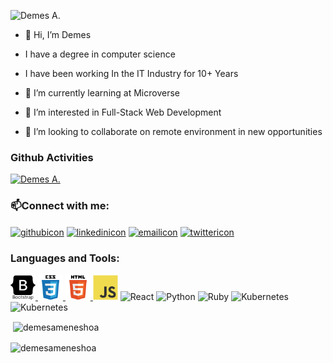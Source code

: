  <p align="left"> <img src="https://komarev.com/ghpvc/?username=demesameneshoa&label=Profile%20views&color=0e75b6&style=flat" alt="Demes A." /> </p>
<p align="left">
 
 - 👋 Hi, I’m Demes
 
 - I have a degree in computer science
 
 - I have been working In the IT Industry for 10+ Years
 
 - 🌱 I’m currently learning at Microverse
 
 - 👀 I’m interested in Full-Stack Web Development 

 - 💞️ I’m looking to collaborate on remote environment in new opportunities
</p>
<h3 align="left">Github Activities</h3> 
<p align="left"> <a href="https://github.com/ryo-ma/github-profile-trophy"><img src="https://github-profile-trophy.vercel.app/?username=demesameneshoa" alt="Demes A." /></a> </p>
<h3 align="left">📫Connect with me:</h3>
<a href="https://github.com/demesameneshoa" target="blank"><img align="center" src="https://raw.githubusercontent.com/rahuldkjain/github-profile-readme-generator/master/src/images/icons/Social/github.svg" alt="githubicon" height="30" width="40" /></a>
<a href="https://linkedin.com/in/demes-abera-b439b540/" target="blank"><img align="center" src="https://raw.githubusercontent.com/rahuldkjain/github-profile-readme-generator/master/src/images/icons/Social/linked-in-alt.svg" alt="linkedinicon" height="30" width="40" /></a>
<a href="mailto:demesameneshoa@gmail.com" target="blank"><img align="center" src="https://img.icons8.com/?size=512&id=xLIkjgcmFOsC&format=png" alt="emailicon" height="30" width="40" /></a>
<a href="https://twitter.com/demesabera" target="blank"><img align="center" src="https://raw.githubusercontent.com/rahuldkjain/github-profile-readme-generator/master/src/images/icons/Social/twitter.svg" alt="twittericon" height="30" width="40" /></a>
 
</p>
<h3 align="left">Languages and Tools:</h3>
<p align="left"> <a href="https://getbootstrap.com" target="_blank" rel="noreferrer"> <img src="https://raw.githubusercontent.com/devicons/devicon/master/icons/bootstrap/bootstrap-plain-wordmark.svg" alt="bootstrap" width="40" height="40"/> </a> <a href="https://www.w3schools.com/css/" target="_blank" rel="noreferrer"> <img src="https://raw.githubusercontent.com/devicons/devicon/master/icons/css3/css3-original-wordmark.svg" alt="css3" width="40" height="40"/> </a> <a href="https://www.w3.org/html/" target="_blank" rel="noreferrer"> <img src="https://raw.githubusercontent.com/devicons/devicon/master/icons/html5/html5-original-wordmark.svg" alt="html5" width="40" height="40"/> </a>  <img src="https://raw.githubusercontent.com/devicons/devicon/master/icons/javascript/javascript-original.svg" alt="javascript" width="40" height="40"/>  <img src="https://cdn4.iconfinder.com/data/icons/logos-3/600/React.js_logo-512.png" alt="React" width="40" height="40"/>  <img src="https://cdn3.iconfinder.com/data/icons/logos-and-brands-adobe/512/267_Python-512.png" alt="Python" width="40" height="40"/> <img src="https://cdn4.iconfinder.com/data/icons/REALVISTA_developement/development/png/400/ruby.png" alt="Ruby" width="40" height="40"/> <img src="[https://cdn4.iconfinder.com/data/icons/REALVISTA_developement/development/png/400/ruby.png](https://cdn2.iconfinder.com/data/icons/mixd/512/16_kubernetes-256.png)" alt="Kubernetes" width="40" height="40"/> <img src="https://cdn3.iconfinder.com/data/icons/font-awesome-brands/512/jenkins-512.png" alt="Kubernetes" width="40" height="40"/> </p>


<p>&nbsp;<img align="center" src="https://github-readme-stats.vercel.app/api?username=demesameneshoa&show_icons=true&locale=en" alt="demesameneshoa" /></p>

<p><img align="center" src="https://github-readme-streak-stats.herokuapp.com/?user=demesameneshoa&" alt="demesameneshoa" /></p>
<!---
demesameneshoa/demesameneshoa is a ✨ special ✨ repository because its `README.md` (this file) appears on your GitHub profile.
You can click the Preview link to take a look at your changes.
--->
